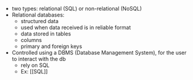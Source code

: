 - two types: relational (SQL) or non-relational (NoSQL)
- Relational databases: 
	- structured data
	- used when data received is in reliable format
	- data stored in tables
	- columns
	- primary and foreign keys
- Controlled using a DBMS (Database Management System), for the user to interact with the db
	- rely on SQL
	- Ex: [[SQL]]

